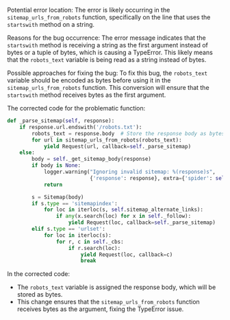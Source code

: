 Potential error location: The error is likely occurring in the `sitemap_urls_from_robots` function, specifically on the line that uses the `startswith` method on a string.

Reasons for the bug occurrence: The error message indicates that the `startswith` method is receiving a string as the first argument instead of bytes or a tuple of bytes, which is causing a TypeError. This likely means that the `robots_text` variable is being read as a string instead of bytes.

Possible approaches for fixing the bug: To fix this bug, the `robots_text` variable should be encoded as bytes before using it in the `sitemap_urls_from_robots` function. This conversion will ensure that the `startswith` method receives bytes as the first argument.

The corrected code for the problematic function:

```python
def _parse_sitemap(self, response):
    if response.url.endswith('/robots.txt'):
        robots_text = response.body  # Store the response body as bytes
        for url in sitemap_urls_from_robots(robots_text):
            yield Request(url, callback=self._parse_sitemap)
    else:
        body = self._get_sitemap_body(response)
        if body is None:
            logger.warning("Ignoring invalid sitemap: %(response)s",
                           {'response': response}, extra={'spider': self})
            return

        s = Sitemap(body)
        if s.type == 'sitemapindex':
            for loc in iterloc(s, self.sitemap_alternate_links):
                if any(x.search(loc) for x in self._follow):
                    yield Request(loc, callback=self._parse_sitemap)
        elif s.type == 'urlset':
            for loc in iterloc(s):
                for r, c in self._cbs:
                    if r.search(loc):
                        yield Request(loc, callback=c)
                        break
```
In the corrected code:
- The `robots_text` variable is assigned the response body, which will be stored as bytes.
- This change ensures that the `sitemap_urls_from_robots` function receives bytes as the argument, fixing the TypeError issue.